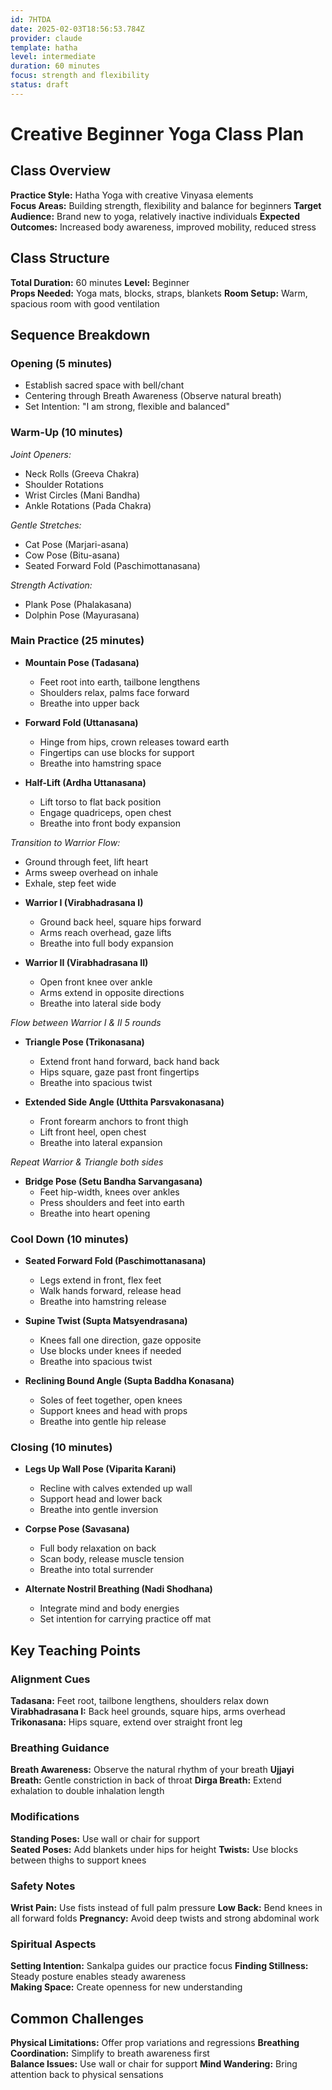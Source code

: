 ```yaml
---
id: 7HTDA
date: 2025-02-03T18:56:53.784Z
provider: claude
template: hatha
level: intermediate
duration: 60 minutes
focus: strength and flexibility
status: draft
---
```


# Creative Beginner Yoga Class Plan

## Class Overview

**Practice Style:** Hatha Yoga with creative Vinyasa elements  
**Focus Areas:** Building strength, flexibility and balance for beginners
**Target Audience:** Brand new to yoga, relatively inactive individuals
**Expected Outcomes:** Increased body awareness, improved mobility, reduced stress

## Class Structure 

**Total Duration:** 60 minutes
**Level:** Beginner  
**Props Needed:** Yoga mats, blocks, straps, blankets
**Room Setup:** Warm, spacious room with good ventilation

## Sequence Breakdown  

### Opening (5 minutes)

* Establish sacred space with bell/chant
* Centering through Breath Awareness (Observe natural breath)  
* Set Intention: "I am strong, flexible and balanced"

### Warm-Up (10 minutes)

*Joint Openers:*
* Neck Rolls (Greeva Chakra)
* Shoulder Rotations  
* Wrist Circles (Mani Bandha)
* Ankle Rotations (Pada Chakra)

*Gentle Stretches:*
* Cat Pose (Marjari-asana)  
* Cow Pose (Bitu-asana)
* Seated Forward Fold (Paschimottanasana)

*Strength Activation:*  
* Plank Pose (Phalakasana)
* Dolphin Pose (Mayurasana)

### Main Practice (25 minutes)  

* **Mountain Pose (Tadasana)** 
  - Feet root into earth, tailbone lengthens  
  - Shoulders relax, palms face forward
  - Breathe into upper back 

* **Forward Fold (Uttanasana)**
  - Hinge from hips, crown releases toward earth
  - Fingertips can use blocks for support  
  - Breathe into hamstring space

* **Half-Lift (Ardha Uttanasana)**
  - Lift torso to flat back position  
  - Engage quadriceps, open chest
  - Breathe into front body expansion

*Transition to Warrior Flow:*
  - Ground through feet, lift heart 
  - Arms sweep overhead on inhale
  - Exhale, step feet wide

* **Warrior I (Virabhadrasana I)**  
  - Ground back heel, square hips forward
  - Arms reach overhead, gaze lifts
  - Breathe into full body expansion  

* **Warrior II (Virabhadrasana II)**
  - Open front knee over ankle 
  - Arms extend in opposite directions
  - Breathe into lateral side body

*Flow between Warrior I & II 5 rounds* 

* **Triangle Pose (Trikonasana)**
  - Extend front hand forward, back hand back 
  - Hips square, gaze past front fingertips
  - Breathe into spacious twist

* **Extended Side Angle (Utthita Parsvakonasana)**
  - Front forearm anchors to front thigh
  - Lift front heel, open chest
  - Breathe into lateral expansion

*Repeat Warrior & Triangle both sides*

* **Bridge Pose (Setu Bandha Sarvangasana)** 
  - Feet hip-width, knees over ankles
  - Press shoulders and feet into earth
  - Breathe into heart opening

### Cool Down (10 minutes)

* **Seated Forward Fold (Paschimottanasana)**
  - Legs extend in front, flex feet
  - Walk hands forward, release head 
  - Breathe into hamstring release

* **Supine Twist (Supta Matsyendrasana)** 
  - Knees fall one direction, gaze opposite
  - Use blocks under knees if needed 
  - Breathe into spacious twist

* **Reclining Bound Angle (Supta Baddha Konasana)**
  - Soles of feet together, open knees
  - Support knees and head with props  
  - Breathe into gentle hip release

### Closing (10 minutes)

* **Legs Up Wall Pose (Viparita Karani)**
  - Recline with calves extended up wall
  - Support head and lower back  
  - Breathe into gentle inversion 

* **Corpse Pose (Savasana)**
  - Full body relaxation on back
  - Scan body, release muscle tension
  - Breathe into total surrender

* **Alternate Nostril Breathing (Nadi Shodhana)** 
  - Integrate mind and body energies
  - Set intention for carrying practice off mat

## Key Teaching Points

### Alignment Cues

**Tadasana:** Feet root, tailbone lengthens, shoulders relax down  
**Virabhadrasana I:** Back heel grounds, square hips, arms overhead
**Trikonasana:** Hips square, extend over straight front leg

### Breathing Guidance  

**Breath Awareness:** Observe the natural rhythm of your breath
**Ujjayi Breath:** Gentle constriction in back of throat 
**Dirga Breath:** Extend exhalation to double inhalation length

### Modifications

**Standing Poses:** Use wall or chair for support  
**Seated Poses:** Add blankets under hips for height
**Twists:** Use blocks between thighs to support knees

### Safety Notes

**Wrist Pain:** Use fists instead of full palm pressure
**Low Back:** Bend knees in all forward folds
**Pregnancy:** Avoid deep twists and strong abdominal work

### Spiritual Aspects

**Setting Intention:** Sankalpa guides our practice focus
**Finding Stillness:** Steady posture enables steady awareness  
**Making Space:** Create openness for new understanding

## Common Challenges 

**Physical Limitations:** Offer prop variations and regressions
**Breathing Coordination:** Simplify to breath awareness first  
**Balance Issues:** Use wall or chair for support
**Mind Wandering:** Bring attention back to physical sensations